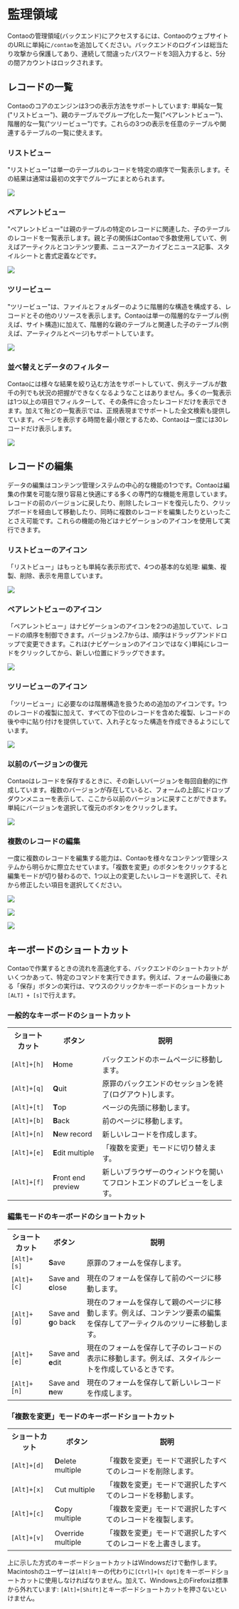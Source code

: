 # 監理領域

Contaoの管理領域(バックエンド)にアクセスするには、ContaoのウェブサイトのURLに単純に`/contao`を追加してください。バックエンドのログインは総当たり攻撃から保護してあり、連続して間違ったパスワードを3回入力すると、5分の間アカウントはロックされます。


## レコードの一覧

Contaoのコアのエンジンは3つの表示方法をサポートしています: 単純な一覧("リストビュー")、親のテーブルでグループ化した一覧("ペアレントビュー")、階層的な一覧("ツリービュー")です。これらの3つの表示を任意のテーブルや関連するテーブルの一覧に使えます。


### リストビュー

"リストビュー"は単一のテーブルのレコードを特定の順序で一覧表示します。その結果は通常は最初の文字でグループにまとめられます。

![](images/list-view.jpg?raw=true)


### ペアレントビュー

"ペアレントビュー"は親のテーブルの特定のレコードに関連した、子のテーブルのレコードを一覧表示します。親と子の関係はContaoで多数使用していて、例えばアーティクルとコンテンツ要素、ニュースアーカイブとニュース記事、スタイルシートと書式定義などです。

![](images/parent-view.jpg?raw=true)


### ツリービュー

"ツリービュー"は、ファイルとフォルダーのように階層的な構造を構成する、レコードとその他のリソースを表示します。Contaoは単一の階層的なテーブル(例えば、サイト構造)に加えて、階層的な親のテーブルと関連した子のテーブル(例えば、アーティクルとページ)もサポートしています。

![](images/tree-view.jpg?raw=true)


### 並べ替えとデータのフィルター

Contaoには様々な結果を絞り込む方法をサポートしていて、例えテーブルが数千の列でも状況の把握ができなくなるようなことはありません。多くの一覧表示は1つ以上の項目でフィルターして、その条件に合ったレコードだけを表示できます。加えて殆どの一覧表示では、正規表現までサポートした全文検索も提供しています。ページを表示する時間を最小限とするため、Contaoは一度には30レコードだけ表示します。

![](images/sorting-and-filtering.jpg?raw=true)


## レコードの編集

データの編集はコンテンツ管理システムの中心的な機能の1つです。Contaoは編集の作業を可能な限り容易と快適にする多くの専門的な機能を用意しています。レコードの前のバージョンに戻したり、削除したレコードを復元したり、クリップボードを経由して移動したり、同時に複数のレコードを編集したりといったことさえ可能です。これらの機能の殆どはナビゲーションのアイコンを使用して実行できます。

### リストビューのアイコン

「リストビュー」はもっとも単純な表示形式で、4つの基本的な処理: 編集、複製、削除、表示を用意しています。

![](images/list-view-icons.jpg?raw=true)


### ペアレントビューのアイコン

「ペアレントビュー」はナビゲーションのアイコンを2つの追加していて、レコードの順序を制御できます。バージョン2.7からは、順序はドラッグアンドドロップで変更できます。これは(ナビゲーションのアイコンではなく)単純にレコードをクリックしてから、新しい位置にドラッグできます。


![](images/parent-view-icons.jpg?raw=true)


### ツリービューのアイコン

「ツリービュー」に必要なのは階層構造を扱うための追加のアイコンです。1つのレコードの複製に加えて、すべての下位のレコードを含めた複製、レコードの後や中に貼り付けを提供していて、入れ子となった構造を作成できるようにしています。

![](images/tree-view-icons.jpg?raw=true)


### 以前のバージョンの復元

Contaoはレコードを保存するときに、その新しいバージョンを毎回自動的に作成しています。複数のバージョンが存在していると、フォームの上部にドロップダウンメニューを表示して、ここから以前のバージョンに戻すことができます。単純にバージョンを選択して復元のボタンをクリックします。

![](images/versioning.jpg?raw=true)


### 複数のレコードの編集

一度に複数のレコードを編集する能力は、Contaoを様々なコンテンツ管理システムから明らかに際立たせています。「複数を変更」のボタンをクリックすると編集モードが切り替わるので、1つ以上の変更したいレコードを選択して、それから修正したい項目を選択してください。

![](images/select-multiple-records.jpg?raw=true)

![](images/select-fields-to-edit.jpg?raw=true)

![](images/edit-multiple-records.jpg?raw=true)


## キーボードのショートカット

Contaoで作業するときの流れを高速化する、バックエンドのショートカットがいくつかあって、特定のコマンドを実行できます。例えば、フォームの最後にある「保存」ボタンの実行は、マウスのクリックかキーボードのショートカット`[ALT] + [s]`で行えます。


### 一般的なキーボードのショートカット

<table>
<tr>
  <th>ショートカット</th>
  <th>ボタン</th>
  <th>説明</th>
</tr>
<tr>
  <td><code>[Alt]+[h]</code></td>
  <td><b>H</b>ome</td>
  <td>バックエンドのホームページに移動します。</td>
</tr>
<tr>
  <td><code>[Alt]+[q]</code></td>
  <td><b>Q</b>uit</td>
  <td>原罪のバックエンドのセッションを終了(ログアウト)します。</td>
</tr>
<tr>
  <td><code>[Alt]+[t]</code></td>
  <td><b>T</b>op</td>
  <td>ページの先頭に移動します。</td>
</tr>
<tr>
  <td><code>[Alt]+[b]</code></td>
  <td><b>B</b>ack</td>
  <td>前のページに移動します。</td>
</tr>
<tr>
  <td><code>[Alt]+[n]</code></td>
  <td><b>N</b>ew record</td>
  <td>新しいレコードを作成します。</td>
</tr>
<tr>
  <td><code>[Alt]+[e]</code></td>
  <td><b>E</b>dit multiple</td>
  <td>「複数を変更」モードに切り替えます。</td>
</tr>
<tr>
  <td><code>[Alt]+[f]</code></td>
  <td><b>F</b>ront end preview</td>
  <td>新しいブラウザーのウィンドウを開いてフロントエンドのプレビューをします。</td>
</tr>
</table>


### 編集モードのキーボードのショートカット

<table>
<tr>
  <th>ショートカット</th>
  <th>ボタン</th>
  <th>説明</th>
</tr>
<tr>
  <td><code>[Alt]+[s]</code></td>
  <td><b>S</b>ave</td>
  <td>原罪のフォームを保存します。</td>
</tr>
<tr>
  <td><code>[Alt]+[c]</code></td>
  <td>Save and <b>c</b>lose</td>
  <td>現在のフォームを保存して前のページに移動します。</td>
</tr>
<tr>
  <td><code>[Alt]+[g]</code></td>
  <td>Save and <b>g</b>o back</td>
  <td>現在のフォームを保存して親のページに移動します。例えば、コンテンツ要素の編集を保存してアーティクルのツリーに移動します。</td>
</tr>
<tr>
  <td><code>[Alt]+[e]</code></td>
  <td>Save and <b>e</b>dit</td>
  <td>現在のフォームを保存して子のレコードの表示に移動します。例えば、スタイルシートを作成しているときです。</td>
</tr>
<tr>
  <td><code>[Alt]+[n]</code></td>
  <td>Save and <b>n</b>ew</td>
  <td>現在のフォームを保存して新しいレコードを作成します。</td>
</tr>
</table>


### 「複数を変更」モードのキーボードショートカット

<table>
<tr>
  <th>ショートカット</th>
  <th>ボタン</th>
  <th>説明</th>
</tr>
<tr>
  <td><code>[Alt]+[d]</code></td>
  <td><b>D</b>elete multiple</td>
  <td>「複数を変更」モードで選択したすべてのレコードを削除します。</td>
</tr>
<tr>
  <td><code>[Alt]+[x]</code></td>
  <td>Cut multiple</td>
  <td>「複数を変更」モードで選択したすべてのレコードを移動します。</td>
</tr>
<tr>
  <td><code>[Alt]+[c]</code></td>
  <td><b>C</b>opy multiple</td>
  <td>「複数を変更」モードで選択したすべてのレコードを複製します。</td>
</tr>
<tr>
  <td><code>[Alt]+[v]</code></td>
  <td>Override multiple</td>
  <td>「複数を変更」モードで選択したすべてのレコードを上書きします。</td>
</tr>
</table>

上に示した方式のキーボードショートカットはWindowsだけで動作します。Macintoshのユーザーは`[Alt]`キーの代わりに`[Ctrl]+[⌥ Opt]`をキーボードショートカットに使用しなければなりません。加えて、Windows上のFirefoxは標準から外れています: `[Alt]+[Shift]`とキーボードショートカットを押さないといけません。

